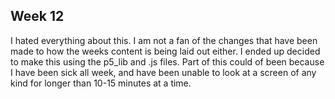 ## Week 12


I hated everything about this. I am not a fan of the changes that have been made to how the weeks content is being laid out either. I ended up decided to make this using the p5_lib and .js files.  Part of this could of been because I have been sick all week, and have been unable to look at a screen of any kind for longer than 10-15 minutes at a time.
